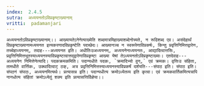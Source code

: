 ```yaml
---
index:  2.4.5
sutra:  अध्ययनतोऽविप्रकृष्टाख्यानाम्
vritti:  padamanjari
---
```


	अध्ययनतोऽविप्रकृष्टाख्यानाम्।। आख्यायतेऽनेनेत्याख्येति शब्दमात्रमिहाख्याशब्देनोच्यते, न रूढिशब्द एव। असंदेहार्थं विप्रकृष्टाख्यानामध्ययनत इत्यकरणादविप्रकृष्टेति पदच्छेदः। आख्यानञ्च न स्वरूपेणाविप्रकर्षः, किन्तु प्रवृत्तिनिमित्तद्वारेण, तच्चेहाध्ययनम्, तदाह---अध्ययनत इति। अधीतिःउअध्ययनम्, अध्ययनेनाध्ययनतः, आद्यादित्वात्तसिः, प्रवृत्तिनिमित्तभूतस्याध्ययनस्याविप्रकृष्टत्वात्तद्द्वारेणाविप्रकृष्टा आख्या येषां तेऽध्ययनतोऽविप्रकृष्टाख्याः। एतदेवाह---अध्ययनेन निमित्तेनेत्यादि। पदकक्रमकमिति। पदान्यधीते पदकः, `क्रमादिभ्यो वुन्,` एवं क्रमकः। वृत्तिःउ संहिता, तामधीते वार्त्तिकः, उक्थादित्वाट् ठक्, अत्र प्रवृत्तिनिमित्तस्याध्ययनस्याविप्रकर्षं दर्शयति---संपाठ इति। संपाठ इति। संपठनं संपाठः, अध्ययनमित्यर्थः। प्रत्यासन्न इति। पदान्यधीत्य क्रमोऽध्येतव्य इति कृत्वा। एवं क्रमकवार्तिकमित्यत्रापि नानधोत्य संहितां क्रमोऽध्येतुं शक्य इति प्रत्यासत्तिर्विज्ञेया।।
